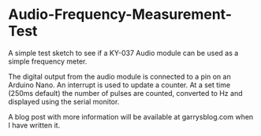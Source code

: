# Audio-Frequency-Measurement-Test

A simple test sketch to see if a KY-037 Audio module can be used as a simple frequency meter.

The digital output from the audio module is connected to a pin on an Arduino Nano. An interrupt is used to update a counter. At a set time (250ms default) the number of pulses are counted, converted to Hz and displayed using the serial monitor.

A blog post with more information will be available at garrysblog.com when I have written it.
